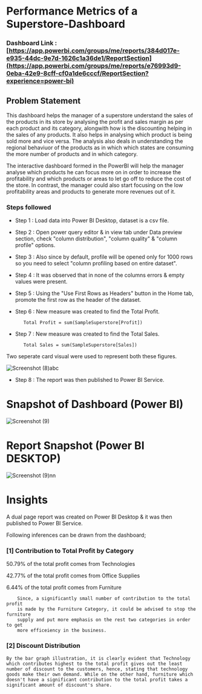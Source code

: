 # Performance Metrics of a Superstore-Dashboard

### Dashboard Link : [https://app.powerbi.com/groups/me/reports/384d017e-e935-44dc-9e7d-1626c1a36de1/ReportSection](https://app.powerbi.com/groups/me/reports/e76993d9-0eba-42e9-8cff-cf0a1de6cccf/ReportSection?experience=power-bi)

## Problem Statement

This dashboard helps the manager of a superstore understand the sales of the products in its store by analysing the profit and sales margin as per each product and its category, alongwith how is the discounting helping in the sales of any products. It also helps in analysing which product is being sold more and vice versa. The analysis also deals in understanding the regional behaviuor of the products as in which which states are consuming the more number of products and in which category. 

The interactive dashboard formed in the PowerBI will help the manager analyse which products he can focus more on in order to increase the profitability and which products or areas to let go off to reduce the cost of the store. In contrast, the manager could also start focusing on the low profitability areas and products to generate more revenues out of it.




### Steps followed 

- Step 1 : Load data into Power BI Desktop, dataset is a csv file.
- Step 2 : Open power query editor & in view tab under Data preview section, check "column distribution", "column quality" & "column profile" options.
- Step 3 : Also since by default, profile will be opened only for 1000 rows so you need to select "column profiling based on entire dataset".
- Step 4 : It was observed that in none of the columns errors & empty values were present.
- Step 5 : Using the "Use First Rows as Headers" button in the Home tab, promote the first row as the header of the dataset.
- Step 6 : New measure was created to find the Total Profit.

         Total Profit = sum(SampleSuperstore[Profit])
- Step 7 : New measure was created to find the Total Sales.
 
         Total Sales = sum(SampleSuperstore[Sales])
 
 Two seperate card visual were used to represent both these figures.
 
![Screenshot (8)abc](https://github.com/aarijausaf/Aarij-Projects/assets/169148343/acc00fa5-6713-4847-bf6b-0f015f2f5d2e)

 

 
 - Step 8 : The report was then published to Power BI Service.
 


# Snapshot of Dashboard (Power BI)

![Screenshot (9)](https://github.com/aarijausaf/Aarij-Projects/assets/169148343/9083d4df-9c59-42fb-8002-866906167dca)

 
 # Report Snapshot (Power BI DESKTOP)

 
![Screenshot (9)nn](https://github.com/aarijausaf/Aarij-Projects/assets/169148343/64273055-afbd-4139-a55c-104e9e305ecc)


# Insights

A dual page report was created on Power BI Desktop & it was then published to Power BI Service.

Following inferences can be drawn from the dashboard;

### [1] Contribution to Total Profit by Category

   50.79% of the total profit comes from Technologies

   42.77% of the total profit comes from Office Supplies

   6.44% of the total profit comes from Furniture



        Since, a significantly small number of contribution to the total profit
        is made by the Furniture Category, it could be advised to stop the furniture
        supply and put more emphasis on the rest two categories in order to get
        more efficeiency in the business.
           
### [2] Discount Distribution

    By the bar graph illustration, it is clearly evident that Technology which contributes highest to the total profit gives out the least number of discount to the customers, hence, stating that technology goods make their own demand. While on the other hand, furniture which doesn't have a significant contribution to the total profit takes a significant amount of discount's share.
